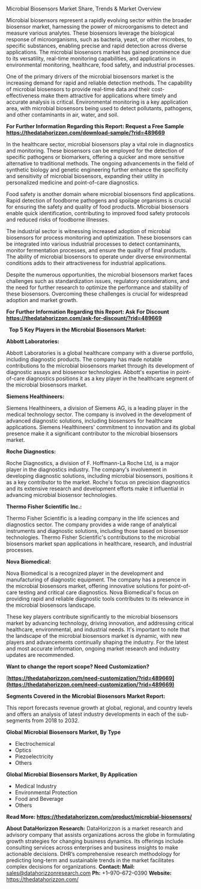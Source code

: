 ﻿Microbial Biosensors Market Share, Trends & Market Overview

Microbial biosensors represent a rapidly evolving sector within the broader biosensor market, harnessing the power of microorganisms to detect and measure various analytes. These biosensors leverage the biological response of microorganisms, such as bacteria, yeast, or other microbes, to specific substances, enabling precise and rapid detection across diverse applications. The microbial biosensors market has gained prominence due to its versatility, real-time monitoring capabilities, and applications in environmental monitoring, healthcare, food safety, and industrial processes.

One of the primary drivers of the microbial biosensors market is the increasing demand for rapid and reliable detection methods. The capability of microbial biosensors to provide real-time data and their cost-effectiveness make them attractive for applications where timely and accurate analysis is critical. Environmental monitoring is a key application area, with microbial biosensors being used to detect pollutants, pathogens, and other contaminants in air, water, and soil.

**For Further Information Regarding this Report: Request a Free Sample <https://thedatahorizzon.com/download-sample/?rid=489669>** 

In the healthcare sector, microbial biosensors play a vital role in diagnostics and monitoring. These biosensors can be employed for the detection of specific pathogens or biomarkers, offering a quicker and more sensitive alternative to traditional methods. The ongoing advancements in the field of synthetic biology and genetic engineering further enhance the specificity and sensitivity of microbial biosensors, expanding their utility in personalized medicine and point-of-care diagnostics.

Food safety is another domain where microbial biosensors find applications. Rapid detection of foodborne pathogens and spoilage organisms is crucial for ensuring the safety and quality of food products. Microbial biosensors enable quick identification, contributing to improved food safety protocols and reduced risks of foodborne illnesses.

The industrial sector is witnessing increased adoption of microbial biosensors for process monitoring and optimization. These biosensors can be integrated into various industrial processes to detect contaminants, monitor fermentation processes, and ensure the quality of final products. The ability of microbial biosensors to operate under diverse environmental conditions adds to their attractiveness for industrial applications.

Despite the numerous opportunities, the microbial biosensors market faces challenges such as standardization issues, regulatory considerations, and the need for further research to optimize the performance and stability of these biosensors. Overcoming these challenges is crucial for widespread adoption and market growth.

**For Further Information Regarding this Report: Ask For Discount <https://thedatahorizzon.com/ask-for-discount/?rid=489669>** 

` `**Top 5 Key Players in the Microbial Biosensors Market:**

**Abbott Laboratories:**

Abbott Laboratories is a global healthcare company with a diverse portfolio, including diagnostic products. The company has made notable contributions to the microbial biosensors market through its development of diagnostic assays and biosensor technologies. Abbott's expertise in point-of-care diagnostics positions it as a key player in the healthcare segment of the microbial biosensors market.

**Siemens Healthineers:**

Siemens Healthineers, a division of Siemens AG, is a leading player in the medical technology sector. The company is involved in the development of advanced diagnostic solutions, including biosensors for healthcare applications. Siemens Healthineers' commitment to innovation and its global presence make it a significant contributor to the microbial biosensors market.

**Roche Diagnostics:**

Roche Diagnostics, a division of F. Hoffmann-La Roche Ltd, is a major player in the diagnostics industry. The company's involvement in developing diagnostic solutions, including microbial biosensors, positions it as a key contributor to the market. Roche's focus on precision diagnostics and its extensive research and development efforts make it influential in advancing microbial biosensor technologies.

**Thermo Fisher Scientific Inc.:**

Thermo Fisher Scientific is a leading company in the life sciences and diagnostics sector. The company provides a wide range of analytical instruments and diagnostic solutions, including those based on biosensor technologies. Thermo Fisher Scientific's contributions to the microbial biosensors market span applications in healthcare, research, and industrial processes.

**Nova Biomedical:**

Nova Biomedical is a recognized player in the development and manufacturing of diagnostic equipment. The company has a presence in the microbial biosensors market, offering innovative solutions for point-of-care testing and critical care diagnostics. Nova Biomedical's focus on providing rapid and reliable diagnostic tools contributes to its relevance in the microbial biosensors landscape.

These key players contribute significantly to the microbial biosensors market by advancing technology, driving innovation, and addressing critical healthcare, environmental, and industrial needs. It's important to note that the landscape of the microbial biosensors market is dynamic, with new players and advancements continually shaping the industry. For the latest and most accurate information, ongoing market research and industry updates are recommended.

**Want to change the report scope? Need Customization?**

[**https://thedatahorizzon.com/need-customization/?rid=489669](https://thedatahorizzon.com/need-customization/?rid=489669)** 

**Segments Covered in the Microbial Biosensors Market Report:**

This report forecasts revenue growth at global, regional, and country levels and offers an analysis of latest industry developments in each of the sub-segments from 2018 to 2032.

**Global Microbial Biosensors Market, By Type**

- Electrochemical
- Optics
- Piezoelectricity
- Others

**Global Microbial Biosensors Market, By Application**

- Medical Industry
- Environmental Protection
- Food and Beverage
- Others

**Read More: <https://thedatahorizzon.com/product/microbial-biosensors/>** 

**About DataHorizzon Research:**DataHorizzon is a market research and advisory company that assists organizations across the globe in formulating growth strategies for changing business dynamics. Its offerings include consulting services across enterprises and business insights to make actionable decisions. DHR’s comprehensive research methodology for predicting long-term and sustainable trends in the market facilitates complex decisions for organizations.**Contact:Mail:** <sales@datahorizzonresearch.com> **Ph:** +1–970–672–0390**Website:** <https://thedatahorizzon.com/> 

